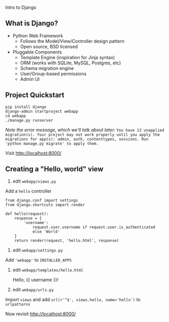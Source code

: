  Intro to Django 

## What is Django?

- Python Web Framework
    - Follows the Model/View/Controller design pattern
    - Open source, BSD licensed
- Pluggable Components
   - Template Engine (inspiration for Jinja syntax)
   - ORM (works with SQLite, MySQL, Postgres, etc)
   - Schema migration engine
   - User/Group-based permissions
   - Admin UI

## Project Quickstart

    pip install django
    django-admin startproject webapp
    cd webapp
    ./manage.py runserver

*Note the error message, which we'll talk about later:* `You have 13 unapplied migration(s). Your project may not work properly until you apply the migrations for app(s): admin, auth, contenttypes, sessions.
Run 'python manage.py migrate' to apply them.`

Visit <http://localhost:8000/>

## Creating a "Hello, world" view

1) edit `webapp/views.py`
    
Add a `hello` controller
    
    from django.conf import settings
    from django.shortcuts import render

    def hello(request):
        response = { 
            'username': 
                request.user.username if request.user.is_authenticated 
                else 'World' 
        }
        return render(request, 'hello.html', response)

1) edit `webapp/settings.py`

Add `'webapp'` to `INSTALLED_APPS`

1) edit `webapp/templates/hello.html`

    <!DOCTYPE html>
    <html>
    <body>
    Hello, {{ username }}!
    </body>
    </html>

1) edit `webapp/urls.py`
    
Import `views` and add `url(r'^$', views.hello, name='hello')` to `urlpatterns`
    
Now revisit <http://localhost:8000/>
